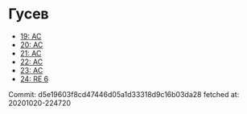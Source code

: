 # Гусев
- [19: AC](19.md)
- [20: AC](20.md)
- [21: AC](21.md)
- [22: AC](22.md)
- [23: AC](23.md)
- [24: RE 6](24.md)

Commit: d5e19603f8cd47446d05a1d33318d9c16b03da28
 fetched at: 20201020-224720
